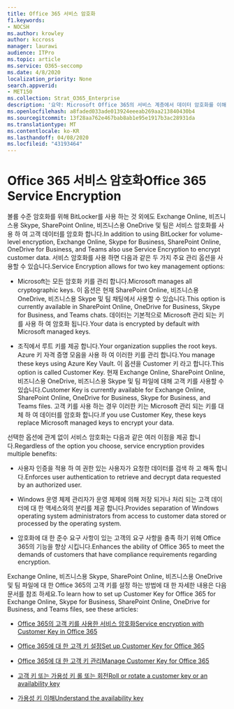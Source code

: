 ```yaml
---
title: Office 365 서비스 암호화
f1.keywords:
- NOCSH
ms.author: krowley
author: kccross
manager: laurawi
audience: ITPro
ms.topic: article
ms.service: O365-seccomp
ms.date: 4/8/2020
localization_priority: None
search.appverid:
- MET150
ms.collection: Strat_O365_Enterprise
description: '요약: Microsoft Office 365의 서비스 계층에서 데이터 암호화를 이해 합니다.'
ms.openlocfilehash: a8faded033ade013924eeeab269aa213840430b4
ms.sourcegitcommit: 13f28aa762e467bab8ab1e95e1917b3ac28931da
ms.translationtype: MT
ms.contentlocale: ko-KR
ms.lasthandoff: 04/08/2020
ms.locfileid: "43193464"
---
```

# <a name="office-365-service-encryption"></a><span data-ttu-id="37bb7-103">Office 365 서비스 암호화</span><span class="sxs-lookup"><span data-stu-id="37bb7-103">Office 365 Service Encryption</span></span>

<span data-ttu-id="37bb7-104">볼륨 수준 암호화를 위해 BitLocker를 사용 하는 것 외에도 Exchange Online, 비즈니스용 Skype, SharePoint Online, 비즈니스용 OneDrive 및 팀은 서비스 암호화를 사용 하 여 고객 데이터를 암호화 합니다.</span><span class="sxs-lookup"><span data-stu-id="37bb7-104">In addition to using BitLocker for volume-level encryption, Exchange Online, Skype for Business, SharePoint Online, OneDrive for Business, and Teams also use Service Encryption to encrypt customer data.</span></span> <span data-ttu-id="37bb7-105">서비스 암호화를 사용 하면 다음과 같은 두 가지 주요 관리 옵션을 사용할 수 있습니다.</span><span class="sxs-lookup"><span data-stu-id="37bb7-105">Service Encryption allows for two key management options:</span></span>

- <span data-ttu-id="37bb7-106">Microsoft는 모든 암호화 키를 관리 합니다.</span><span class="sxs-lookup"><span data-stu-id="37bb7-106">Microsoft manages all cryptographic keys.</span></span> <span data-ttu-id="37bb7-107">이 옵션은 현재 SharePoint Online, 비즈니스용 OneDrive, 비즈니스용 Skype 및 팀 채팅에서 사용할 수 있습니다.</span><span class="sxs-lookup"><span data-stu-id="37bb7-107">This option is currently available in SharePoint Online, OneDrive for Business, Skype for Business, and Teams chats.</span></span> <span data-ttu-id="37bb7-108">데이터는 기본적으로 Microsoft 관리 되는 키를 사용 하 여 암호화 됩니다.</span><span class="sxs-lookup"><span data-stu-id="37bb7-108">Your data is encrypted by default with Microsoft managed keys.</span></span>

- <span data-ttu-id="37bb7-109">조직에서 루트 키를 제공 합니다.</span><span class="sxs-lookup"><span data-stu-id="37bb7-109">Your organization supplies the root keys.</span></span> <span data-ttu-id="37bb7-110">Azure 키 자격 증명 모음을 사용 하 여 이러한 키를 관리 합니다.</span><span class="sxs-lookup"><span data-stu-id="37bb7-110">You manage these keys using Azure Key Vault.</span></span> <span data-ttu-id="37bb7-111">이 옵션을 Customer 키 라고 합니다.</span><span class="sxs-lookup"><span data-stu-id="37bb7-111">This option is called Customer Key.</span></span> <span data-ttu-id="37bb7-112">현재 Exchange Online, SharePoint Online, 비즈니스용 OneDrive, 비즈니스용 Skype 및 팀 파일에 대해 고객 키를 사용할 수 있습니다.</span><span class="sxs-lookup"><span data-stu-id="37bb7-112">Customer Key is currently available for Exchange Online, SharePoint Online, OneDrive for Business, Skype for Business, and Teams files.</span></span> <span data-ttu-id="37bb7-113">고객 키를 사용 하는 경우 이러한 키는 Microsoft 관리 되는 키를 대체 하 여 데이터를 암호화 합니다.</span><span class="sxs-lookup"><span data-stu-id="37bb7-113">If you use Customer Key, these keys replace Microsoft managed keys to encrypt your data.</span></span>

<span data-ttu-id="37bb7-114">선택한 옵션에 관계 없이 서비스 암호화는 다음과 같은 여러 이점을 제공 합니다.</span><span class="sxs-lookup"><span data-stu-id="37bb7-114">Regardless of the option you choose, service encryption provides multiple benefits:</span></span>

- <span data-ttu-id="37bb7-115">사용자 인증을 적용 하 여 권한 있는 사용자가 요청한 데이터를 검색 하 고 해독 합니다.</span><span class="sxs-lookup"><span data-stu-id="37bb7-115">Enforces user authentication to retrieve and decrypt data requested by an authorized user.</span></span>

- <span data-ttu-id="37bb7-116">Windows 운영 체제 관리자가 운영 체제에 의해 저장 되거나 처리 되는 고객 데이터에 대 한 액세스와의 분리를 제공 합니다.</span><span class="sxs-lookup"><span data-stu-id="37bb7-116">Provides separation of Windows operating system administrators from access to customer data stored or processed by the operating system.</span></span>

- <span data-ttu-id="37bb7-117">암호화에 대 한 준수 요구 사항이 있는 고객의 요구 사항을 충족 하기 위해 Office 365의 기능을 향상 시킵니다.</span><span class="sxs-lookup"><span data-stu-id="37bb7-117">Enhances the ability of Office 365 to meet the demands of customers that have compliance requirements regarding encryption.</span></span>

<span data-ttu-id="37bb7-118">Exchange Online, 비즈니스용 Skype, SharePoint Online, 비즈니스용 OneDrive 및 팀 파일에 대 한 Office 365의 고객 키를 설정 하는 방법에 대 한 자세한 내용은 다음 문서를 참조 하세요.</span><span class="sxs-lookup"><span data-stu-id="37bb7-118">To learn how to set up Customer Key for Office 365 for Exchange Online, Skype for Business, SharePoint Online, OneDrive for Business, and Teams files, see these articles:</span></span>

- [<span data-ttu-id="37bb7-119">Office 365의 고객 키를 사용한 서비스 암호화</span><span class="sxs-lookup"><span data-stu-id="37bb7-119">Service encryption with Customer Key in Office 365</span></span>](customer-key-overview.md)

- [<span data-ttu-id="37bb7-120">Office 365에 대 한 고객 키 설정</span><span class="sxs-lookup"><span data-stu-id="37bb7-120">Set up Customer Key for Office 365</span></span>](customer-key-set-up.md)

- [<span data-ttu-id="37bb7-121">Office 365에 대 한 고객 키 관리</span><span class="sxs-lookup"><span data-stu-id="37bb7-121">Manage Customer Key for Office 365</span></span>](customer-key-manage.md)

- [<span data-ttu-id="37bb7-122">고객 키 또는 가용성 키 롤 또는 회전</span><span class="sxs-lookup"><span data-stu-id="37bb7-122">Roll or rotate a customer key or an availability key</span></span>](customer-key-availability-key-roll.md)

- [<span data-ttu-id="37bb7-123">가용성 키 이해</span><span class="sxs-lookup"><span data-stu-id="37bb7-123">Understand the availability key</span></span>](customer-key-availability-key-understand.md)
